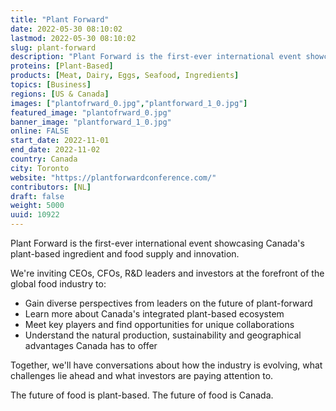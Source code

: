 ```yaml
---
title: "Plant Forward"
date: 2022-05-30 08:10:02
lastmod: 2022-05-30 08:10:02
slug: plant-forward
description: "Plant Forward is the first-ever international event showcasing Canada’s plant-based ingredient and food supply and innovation.We're inviting CEOs, CFOs, R&D leaders and investors at the forefront of the global food industry to:"
proteins: [Plant-Based]
products: [Meat, Dairy, Eggs, Seafood, Ingredients]
topics: [Business]
regions: [US & Canada]
images: ["plantofrward_0.jpg","plantforward_1_0.jpg"]
featured_image: "plantofrward_0.jpg"
banner_image: "plantforward_1_0.jpg"
online: FALSE
start_date: 2022-11-01
end_date: 2022-11-02
country: Canada
city: Toronto
website: "https://plantforwardconference.com/"
contributors: [NL]
draft: false
weight: 5000
uuid: 10922
---
```

Plant Forward is the first-ever international event showcasing Canada's
plant-based ingredient and food supply and innovation.

We\'re inviting CEOs, CFOs, R&D leaders and investors at the forefront
of the global food industry to:

-   Gain diverse perspectives from leaders on the future of
    plant-forward
-   Learn more about Canada's integrated plant-based ecosystem
-   Meet key players and find opportunities for unique collaborations
-   Understand the natural production, sustainability and geographical
    advantages Canada has to offer

Together, we\'ll have conversations about how the industry is evolving,
what challenges lie ahead and what investors are paying attention to.

The future of food is plant-based. The future of food is Canada.
